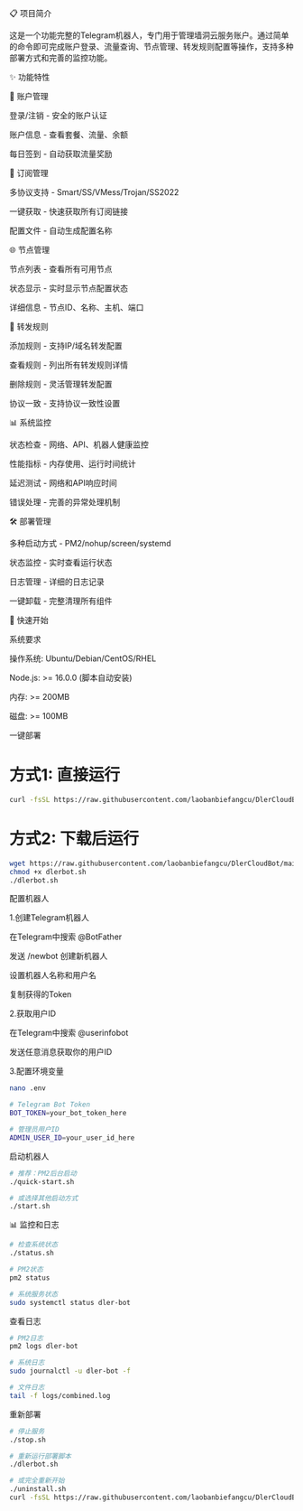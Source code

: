 📋 项目简介

这是一个功能完整的Telegram机器人，专门用于管理墙洞云服务账户。通过简单的命令即可完成账户登录、流量查询、节点管理、转发规则配置等操作，支持多种部署方式和完善的监控功能。

✨ 功能特性

🔐 账户管理 

登录/注销 - 安全的账户认证

账户信息 - 查看套餐、流量、余额

每日签到 - 自动获取流量奖励


📱 订阅管理

多协议支持 - Smart/SS/VMess/Trojan/SS2022

一键获取 - 快速获取所有订阅链接

配置文件 - 自动生成配置名称


🌐 节点管理

节点列表 - 查看所有可用节点

状态显示 - 实时显示节点配置状态

详细信息 - 节点ID、名称、主机、端口


🔄 转发规则

添加规则 - 支持IP/域名转发配置

查看规则 - 列出所有转发规则详情

删除规则 - 灵活管理转发配置

协议一致 - 支持协议一致性设置


📊 系统监控

状态检查 - 网络、API、机器人健康监控

性能指标 - 内存使用、运行时间统计

延迟测试 - 网络和API响应时间

错误处理 - 完善的异常处理机制


🛠️ 部署管理

多种启动方式 - PM2/nohup/screen/systemd

状态监控 - 实时查看运行状态

日志管理 - 详细的日志记录

一键卸载 - 完整清理所有组件


🚀 快速开始

系统要求

操作系统: Ubuntu/Debian/CentOS/RHEL

Node.js: >= 16.0.0 (脚本自动安装)

内存: >= 200MB

磁盘: >= 100MB

一键部署

# 方式1: 直接运行
```bash
curl -fsSL https://raw.githubusercontent.com/laobanbiefangcu/DlerCloudBot/main/dlerbot.sh | bash
```


# 方式2: 下载后运行
```bash
wget https://raw.githubusercontent.com/laobanbiefangcu/DlerCloudBot/main/dlerbot.sh
chmod +x dlerbot.sh
./dlerbot.sh
```

配置机器人

1.创建Telegram机器人

在Telegram中搜索 @BotFather

发送 /newbot 创建新机器人

设置机器人名称和用户名

复制获得的Token

2.获取用户ID

在Telegram中搜索 @userinfobot

发送任意消息获取你的用户ID

3.配置环境变量

```bash
nano .env
```
```bash
# Telegram Bot Token
BOT_TOKEN=your_bot_token_here

# 管理员用户ID
ADMIN_USER_ID=your_user_id_here
```

启动机器人
```bash
# 推荐：PM2后台启动
./quick-start.sh

# 或选择其他启动方式
./start.sh
```

📊 监控和日志

```bash
# 检查系统状态
./status.sh

# PM2状态
pm2 status

# 系统服务状态
sudo systemctl status dler-bot
```

查看日志
```bash
# PM2日志
pm2 logs dler-bot

# 系统日志
sudo journalctl -u dler-bot -f

# 文件日志
tail -f logs/combined.log
```

重新部署
```bash
# 停止服务
./stop.sh

# 重新运行部署脚本
./dlerbot.sh

# 或完全重新开始
./uninstall.sh
curl -fsSL https://raw.githubusercontent.com/laobanbiefangcu/DlerCloudBot/main/dlerbot.sh | bash
```
